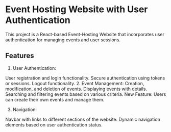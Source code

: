 # Event Hosting Website with User Authentication

This project is a React-based Event-Hosting Website that incorporates user authentication for managing events and user sessions.

## Features
1. User Authentication:

User registration and login functionality.
Secure authentication using tokens or sessions.
Logout functionality.
2. Event Management:
Creation, modification, and deletion of events.
Displaying events with details.
Searching and filtering events based on various criteria.
New Feature: Users can create their own events and manage them.

3. Navigation:

Navbar with links to different sections of the website.
Dynamic navigation elements based on user authentication status.
